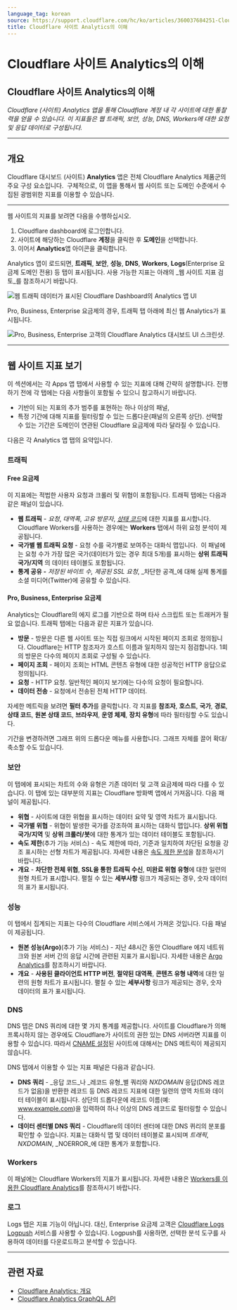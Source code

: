 ```yaml
---
language_tag: korean
source: https://support.cloudflare.com/hc/ko/articles/360037684251-Cloudflare-%EC%82%AC%EC%9D%B4%ED%8A%B8-Analytics%EC%9D%98-%EC%9D%B4%ED%95%B4
title: Cloudflare 사이트 Analytics의 이해
---
```


# Cloudflare 사이트 Analytics의 이해

## Cloudflare 사이트 Analytics의 이해

_Cloudflare (사이트) Analytics 앱을 통해 Cloudflare 계정 내 각 사이트에 대한 통찰력을 얻을 수 있습니다. 이 지표들은 웹 트래픽, 보안, 성능, DNS, Workers에 대한 요청 및 응답 데이터로 구성됩니다._

___

## 개요

Cloudflare 대시보드 (사이트) **Analytics** 앱은 전체 Cloudflare Analytics 제품군의 주요 구성 요소입니다.  구체적으로, 이 앱을 통해서 웹 사이트 또는 도메인 수준에서 수집된 광범위한 지표를 이용할 수 있습니다.

___

웹 사이트의 지표를 보려면 다음을 수행하십시오.

1.  Cloudflare dashboard에 로그인합니다.
2.  사이트에 해당하는 Cloudflare **계정**을 클릭한 후 **도메인**을 선택합니다.
3.  이어서 **Analytics**앱 아이콘을 클릭합니다.

Analytics 앱이 로드되면, **트래픽**, **보안**, **성능**, **DNS**, **Workers**, **Logs**(Enterprise 요금제 도메인 전용) 등 탭이 표시됩니다. 사용 가능한 지표는 아래의 _웹 사이트 지표 검토_를 참조하시기 바랍니다.

![웹 트래픽 데이터가 표시된 Cloudflare Dashboard의 Analytics 앱 UI](/support/static/hc-dash-analytics-dashboard_overview.png)

Pro, Business, Enterprise 요금제의 경우, 트래픽 탭 아래에 최신 웹 Analytics가 표시됩니다.

![Pro, Business, Enterprise 고객의 Cloudflare Analytics 대시보드 UI 스크린샷.](/support/static/hc-dash-analytics-web_traffic.png)

___

## 웹 사이트 지표 보기

이 섹션에서는 각 Apps 앱 탭에서 사용할 수 있는 지표에 대해 간략히 설명합니다. 진행하기 전에 각 탭에는 다음 사항들이 포함될 수 있으니 참고하시기 바랍니다.

-   기반이 되는 지표의 추가 범주를 표현하는 하나 이상의 패널,
-   특정 기간에 대해 지표를 필터링할 수 있는 드롭다운(패널의 오른쪽 상단). 선택할 수 있는 기간은 도메인이 연관된 Cloudflare 요금제에 따라 달라질 수 있습니다.

다음은 각 Analytics 앱 탭의 요약입니다.

### 트래픽

#### Free 요금제

이 지표에는 적법한 사용자 요청과 크롤러 및 위협이 포함됩니다. 트래픽 탭에는 다음과 같은 패널이 있습니다. 

-   **웹 트래픽** - _요청_, _대역폭_, _고유 방문자_, [_상태 코드_](https://support.cloudflare.com/hc/articles/206973867-Status-code-metrics-in-Cloudflare-Site-Analytics)에 대한 지표를 표시합니다. Cloudflare Workers를 사용하는 경우에는 **Workers** 탭에서 하위 요청 분석이 제공됩니다.
-   **국가별 웹 트래픽 요청** - 요청 수를 국가별로 보여주는 대화식 맵입니다.  이 패널에는 요청 수가 가장 많은 국가(데이터가 있는 경우 최대 5개)를 표시하는 **상위 트래픽 국가/지역** 의 데이터 테이블도 포함됩니다.
-   **통계 공유 -** _저장된 바이트 수,_ _제공된 SSL 요청_, _차단한 공격_에 대해 실제 통계를 소셜 미디어(Twitter)에 공유할 수 있습니다.

#### Pro, Business, Enterprise 요금제

Analytics는 Cloudflare의 에지 로그를 기반으로 하며 타사 스크립트 또는 트래커가 필요 없습니다. 트래픽 탭에는 다음과 같은 지표가 있습니다.

-   **방문** - 방문은 다른 웹 사이트 또는 직접 링크에서 시작된 페이지 조회로 정의됩니다. Cloudflare는 HTTP 참조자가 호스트 이름과 일치하지 않는지 점검합니다. 1회의 방문은 다수의 페이지 조회로 구성될 수 있습니다.
-   **페이지 조회** - 페이지 조회는 HTML 콘텐츠 유형에 대한 성공적인 HTTP 응답으로 정의됩니다.
-   **요청** - HTTP 요청. 일반적인 페이지 보기에는 다수의 요청이 필요합니다.
-   **데이터 전송** - 요청에서 전송된 전체 HTTP 데이터.

자세한 메트릭을 보려면 **필터 추가**를 클릭합니다. 각 지표를 **참조자**, **호스트**, **국가**, **경로**, **상태 코드**, **원본 상태 코드**, **브라우저**, **운영 체제**, **장치 유형**에 따라 필터링할 수도 있습니다.

기간을 변경하려면 그래프 위의 드롭다운 메뉴를 사용합니다. 그래프 자체를 끌어 확대/축소할 수도 있습니다.

### 보안

이 탭에에 표시되는 차트의 수와 유형은 기존 데이터 및 고객 요금제에 따라 다를 수 있습니다. 이 탭에 있는 대부분의 지표는 Cloudflare 방화벽 앱에서 가져옵니다. 다음 패널이 제공됩니다.

-   **위협** - 사이트에 대한 위협을 표시하는 데이터 요약 및 영역 차트가 표시됩니다.
-   **국가별 위협** - 위협이 발생한 국가를 강조하여 표시하는 대화식 맵입니다. **상위 위협 국가/지역** 및 **상위 크롤러/봇**에 대한 통계가 있는 데이터 테이블도 포함됩니다.
-   **속도 제한**(추가 기능 서비스) - 속도 제한에 따라, 기준과 일치하여 차단된 요청을 강조 표시하는 선형 차트가 제공됩니다. 자세한 내용은 [속도 제한 분석](https://support.cloudflare.com/hc/ko/articles/115003414428-Rate-Limiting-Analytics)을 참조하시기 바랍니다.
-   **개요** - **차단한 전체 위협**, **SSL을 통한 트래픽 수신**, **미완료 위협 유형**에 대한 일련의 원형 차트가 표시합니다. 펼칠 수 있는 **세부사항** 링크가 제공되는 경우, 숫자 데이터의 표가 표시됩니다.

### 성능

이 탭에서 집계되는 지표는 다수의 Cloudflare 서비스에서 가져온 것입니다. 다음 패널이 제공됩니다.

-   **원본 성능(Argo)**(추가 기능 서비스) - 지난 48시간 동안 Cloudflare 에지 네트워크와 원본 서버 간의 응답 시간에 관련된 지표가 표시됩니다. 자세한 내용은 [Argo Analytics](https://support.cloudflare.com/hc/articles/115001255631-Argo-Analytics)를 참조하시기 바랍니다.
-   **개요** - **사용된 클라이언트 HTTP 버전**, **절약된 대역폭**, **콘텐츠 유형 내역**에 대한 일련의 원형 차트가 표시됩니다. 펼칠 수 있는 **세부사항** 링크가 제공되는 경우, 숫자 데이터의 표가 표시됩니다.

### DNS

DNS 탭은 DNS 쿼리에 대한 몇 가지 통계를 제공합니다. 사이트를 Cloudflare가 의해 프록시하지 않는 경우에도 Cloudflare가 사이트의 권한 있는 DNS 서버라면 지표를 이용할 수 있습니다. 따라서 [CNAME 설정](https://support.cloudflare.com/hc/articles/360020348832-Understanding-a-CNAME-Setup)된 사이트에 대해서는 DNS 메트릭이 제공되지 않습니다.

DNS 탭에서 이용할 수 있는 지표 패널은 다음과 같습니다.

-   **DNS 쿼리** - _응답 코드_나 _레코드 유형_별 쿼리와 _NXDOMAIN_ 응답(DNS 레코드가 없음)을 반환한 레코드 등 DNS 레코드 지표에 대한 일련의 영역 차트와 데이터 테이블이 표시됩니다. 상단의 드롭다운에 레코드 이름(예: www.example.com)을 입력하여 하나 이상의 DNS 레코드로 필터링할 수 있습니다.
-   **데이터 센터별 DNS 쿼리** - Cloudflare의 데이터 센터에 대한 DNS 퀴리의 분포를 확인할 수 있습니다. 지표는 대화식 맵 및 데이터 테이블로 표시되며 _트래픽_, _NXDOMAIN_, _NOERROR_에 대한 통계가 포함합니다.

### Workers

이 패널에는 Cloudflare Workers의 지표가 표시됩니다. 자세한 내용은 [Workers를 이용한 Cloudflare Analytics](https://support.cloudflare.com/hc/articles/360007553512-Cloudflare-analytics-with-Workers)를 참조하시기 바랍니다.

### 로그

Logs 탭은 지표 기능이 아닙니다. 대신, Enterprise 요금제 고객은 [Cloudflare Logs Logpush](https://developers.cloudflare.com/logs/about/) 서비스를 사용할 수 있습니다. Logpush를 사용하면, 선택한 분석 도구를 사용하여 데이터를 다운로드하고 분석할 수 있습니다.

___

## 관련 자료

-   [Cloudflare Analytics: 개요](https://developers.cloudflare.com/analytics)
-   [Cloudflare Analytics GraphQL API](https://developers.cloudflare.com/analytics/)
